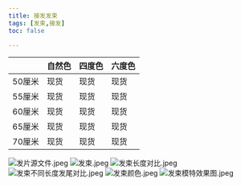 ```yaml
---
title: 接发发束
tags: [发束,接发]
toc: false

---
```


|        | 自然色 | 四度色 | 六度色 |
|--------|--------|--------|--------|
| 50厘米 | 现货   | 现货   | 现货   |
| 55厘米 | 现货   | 现货   | 现货   |
| 60厘米 | 现货   | 现货   | 现货   |
| 65厘米 | 现货   | 现货   | 现货   |
| 70厘米 | 现货   | 现货   | 现货   |


![发片源文件.jpeg](/image/q2uwch.jpeg)
![发束.jpeg](/image/d2Cnis.jpeg)
![发束长度对比.jpeg](/image/m9yyTk.jpeg)
![发束不同长度发尾对比.jpeg](/image/6qQXfp.jpeg)
![发束颜色.jpeg](/image/sOYxRd.jpeg)
![发束模特效果图.jpeg](/image/19ft70.jpeg)
